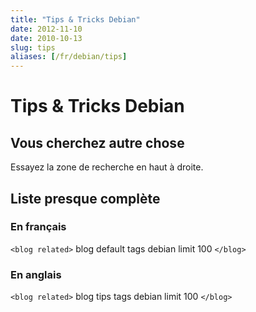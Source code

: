 ```yaml
---
title: "Tips & Tricks Debian"
date: 2012-11-10
date: 2010-10-13
slug: tips
aliases: [/fr/debian/tips]
---
```

# Tips & Tricks Debian

## Vous cherchez autre chose
Essayez la zone de recherche en haut à droite.

## Liste presque complète

### En français

`<blog related>`
  blog   default
  tags   debian
  limit 100
`</blog>`

### En anglais

`<blog related>`
  blog   tips
  tags   debian
  limit 100
`</blog>`

